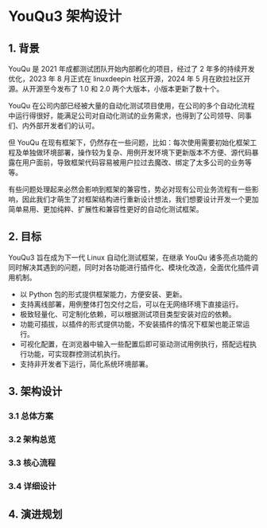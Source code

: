 # YouQu3 架构设计

## 1. 背景

YouQu 是 2021 年成都测试团队开始内部孵化的项目，经过了 2 年多的持续开发优化，2023 年 8 月正式在 linuxdeepin 社区开源，2024 年 5 月在欧拉社区开源。从开源至今发布了 1.0 和 2.0 两个大版本，小版本更新了数十个。

YouQu 在公司内部已经被大量的自动化测试项目使用，在公司的多个自动化流程中运行得很好，能满足公司对自动化测试的业务需求，也得到了公司领导、同事们、内外部开发者们的认可。

但 YouQu 在现有框架下，仍然存在一些问题，比如：每次使用需要初始化框架工程及单独做环境部署，操作较为复杂、用例开发环境下更新版本不方便、源代码暴露在用户面前，导致框架代码容易被用户拉过去魔改、绑定了太多公司的业务等等。

有些问题处理起来必然会影响到框架的兼容性，势必对现有公司业务流程有一些影响，因此我们才萌生了对框架结构进行重新设计想法，我们想要设计开发一个更加简单易用、更加纯粹、扩展性和兼容性更好的自动化测试框架。

## 2. 目标

YouQu3 旨在成为下一代 Linux 自动化测试框架，在继承 YouQu 诸多亮点功能的同时解决其遇到的问题，同时对各功能进行插件化、模块化改造，全面优化插件调用机制。

- 以 Python 包的形式提供框架能力，方便安装、更新。
- 支持离线部署，用例整体打包交付之后，可以在无网络环境下直接运行。
- 极致轻量化、可定制化依赖，可以根据测试项目类型安装对应的依赖。
- 功能可插拔，以插件的形式提供功能，不安装插件的情况下框架也能正常运行。
- 可视化配置，在浏览器中输入一些配置后即可驱动测试用例执行，搭配远程执行功能，可实现群控测试机执行。
- 支持非开发者下运行，简化系统环境部署。

## 3. 架构设计

### 3.1 总体方案



### 3.2 架构总览

### 3.3 核心流程

### 3.4 详细设计

## 4. 演进规划
